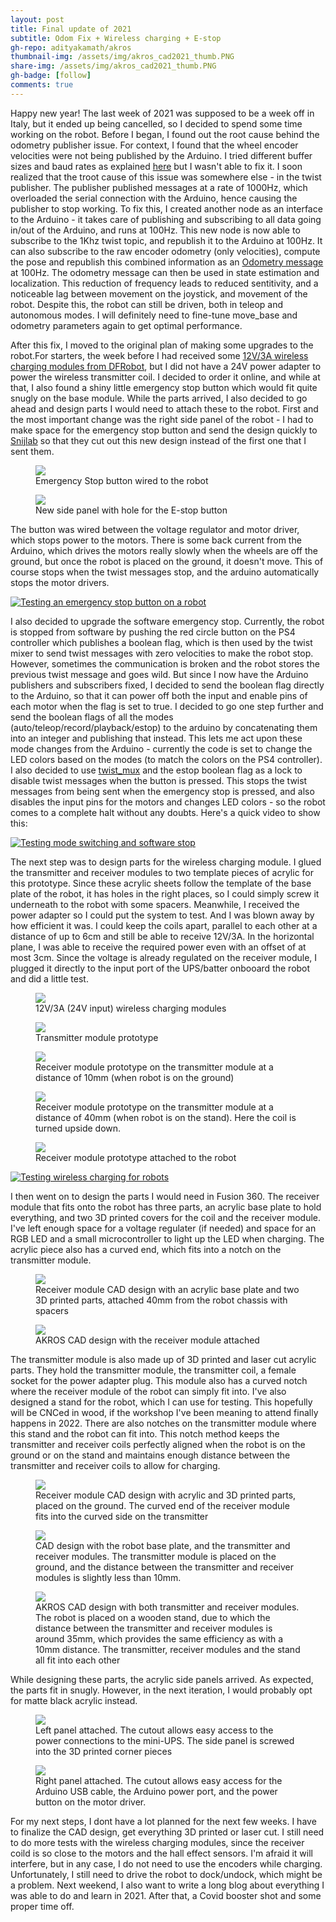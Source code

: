 ```yaml
---
layout: post
title: Final update of 2021
subtitle: Odom Fix + Wireless charging + E-stop
gh-repo: adityakamath/akros
thumbnail-img: /assets/img/akros_cad2021_thumb.PNG
share-img: /assets/img/akros_cad2021_thumb.PNG
gh-badge: [follow]
comments: true
---
```


Happy new year! The last week of 2021 was supposed to be a week off in Italy, but it ended up being cancelled, so I decided to spend some time working on the robot. Before I began, I found out the root cause behind the odometry publisher issue. For context, I found that the wheel encoder velocities were not being published by the Arduino. I tried different buffer sizes and baud rates as explained [here](http://wiki.ros.org/rosserial_arduino/Tutorials/NodeHandle%20and%20ArduinoHardware) but I wasn't able to fix it. I soon realized that the troot cause of this issue was somewhere else - in the twist publisher. The publisher published messages at a rate of 1000Hz, which overloaded the serial connection with the Arduino, hence causing the publisher to stop working. To fix this, I created another node as an interface to the Arduino - it takes care of publishing and subscribing to all data going in/out of the Arduino, and runs at 100Hz. This new node is now able to subscribe to the 1Khz twist topic, and republish it to the Arduino at 100Hz. It can also subscribe to the raw encoder odometry (only velocities), compute the pose and republish this combined information as an [Odometry message](http://docs.ros.org/en/noetic/api/nav_msgs/html/msg/Odometry.html) at 100Hz. The odometry message can then be used in state estimation and localization. This reduction of frequency leads to reduced sentitivity, and a noticeable lag between movement on the joystick, and movement of the robot. Despite this, the robot can still be driven, both in teleop and autonomous modes. I will definitely need to fine-tune move_base and odometry parameters again to get optimal performance. 

After this fix, I moved to the original plan of making some upgrades to the robot.For starters, the week before I had received some [12V/3A wireless charging modules from DFRobot](https://www.dfrobot.com/product-2087.html), but I did not have a 24V power adapter to power the wireless transmitter coil. I decided to order it online, and while at that, I also found a shiny little emergency stop button which would fit quite snugly on the base module. While the parts arrived, I also decided to go ahead and design parts I would need to attach these to the robot. First and the most important change was the right side panel of the robot - I had to make space for the emergency stop button and send the design quickly to [Snijlab](https://snijlab.nl) so that they cut out this new design instead of the first one that I sent them.

<figure class="aligncenter">
	<img src="https://adityakamath.github.io/assets/img/akros_estop.jpg"/>
	<figcaption>Emergency Stop button wired to the robot</figcaption>
</figure>
  
<figure class="aligncenter">
	<img src="https://adityakamath.github.io/assets/img/akros_estop_panel.png"/>
	<figcaption>New side panel with hole for the E-stop button</figcaption>
</figure>
  
The button was wired between the voltage regulator and motor driver, which stops power to the motors. There is some back current from the Arduino, which drives the motors really slowly when the wheels are off the ground, but once the robot is placed on the ground, it doesn't move. This of course stops when the twist messages stop, and the arduino automatically stops the motor drivers. 
  
[![Testing an emergency stop button on a robot](https://adityakamath.github.io/assets/img/akros_estop_test_ss.png)](https://www.youtube.com/watch?v=J71T-Kv5zbg "[Testing an emergency stop button on a robot")

I also decided to upgrade the software emergency stop. Currently, the robot is stopped from software by pushing the red circle button on the PS4 controller which publishes a boolean flag, which is then used by the twist mixer to send twist messages with zero velocities to make the robot stop. However, sometimes the communication is broken and the robot stores the previous twist message and goes wild. But since I now have the Arduino publishers and subscribers fixed, I decided to send the boolean flag directly to the Arduino, so that it can power off both the input and enable pins of each motor when the flag is set to true. I decided to go one step further and send the boolean flags of all the modes (auto/teleop/record/playback/estop) to the arduino by concatenating them into an integer and publishing that instead. This lets me act upon these mode changes from the Arduino - currently the code is set to change the LED colors based on the modes (to match the colors on the PS4 controller). I also decided to use [twist_mux](http://wiki.ros.org/twist_mux) and the estop boolean flag as a lock to disable twist messages when the button is pressed. This stops the twist messages from being sent when the emergency stop is pressed, and also disables the input pins for the motors and changes LED colors - so the robot comes to a complete halt without any doubts. Here's a quick video to show this:
  
[![Testing mode switching and software stop](https://adityakamath.github.io/assets/img/akros_sw_estop_test_ss.png)](https://www.youtube.com/watch?v=abgy8BhUo28 "[Testing mode switching and software stop")
  
The next step was to design parts for the wireless charging module. I glued the transmitter and receiver modules to two template pieces of acrylic for this prototype. Since these acrylic sheets follow the template of the base plate of the robot, it has holes in the right places, so I could simply screw it underneath to the robot with some spacers. Meanwhile, I received the power adapter so I could put the system to test. And I was blown away by how efficient it was. I could keep the coils apart, parallel to each other at a distance of up to 6cm and still be able to receive 12V/3A. In the horizontal plane, I was able to receive the required power even with an offset of at most 3cm. Since the voltage is already regulated on the receiver module, I plugged it directly to the input port of the UPS/batter onbooard the robot and did a little test.
  
<figure class="aligncenter">
	<img src="https://adityakamath.github.io/assets/img/akros_wireless_modules.jpg"/>
	<figcaption>12V/3A (24V input) wireless charging modules</figcaption>
</figure>
  
<figure class="aligncenter">
	<img src="https://adityakamath.github.io/assets/img/akros_tx_proto.jpg"/>
	<figcaption>Transmitter module prototype</figcaption>
</figure>
  
<figure class="aligncenter">
	<img src="https://adityakamath.github.io/assets/img/akros_rx_10mm.jpg"/>
	<figcaption>Receiver module prototype on the transmitter module at a distance of 10mm (when robot is on the ground)</figcaption>
</figure>
  
<figure class="aligncenter">
	<img src="https://adityakamath.github.io/assets/img/akros_rx_40mm.jpg"/>
	<figcaption>Receiver module prototype on the transmitter module at a distance of 40mm (when robot is on the stand). Here the coil is turned upside down.</figcaption>
</figure>
  
<figure class="aligncenter">
	<img src="https://adityakamath.github.io/assets/img/akros_rx_proto.jpg"/>
	<figcaption>Receiver module prototype attached to the robot</figcaption>
</figure>
  
[![Testing wireless charging for robots](https://adityakamath.github.io/assets/img/akros_wireless_charging_test_ss.png)](https://www.youtube.com/watch?v=068xM-MQ7Ls "[Testing wireless charging for robots")
  
I then went on to design the parts I would need in Fusion 360. The receiver module that fits onto the robot has three parts, an acrylic base plate to hold everything, and two 3D printed covers for the coil and the receiver module. I've left enough space for a voltage regulater (if needed) and space for an RGB LED and a small microcontroller to light up the LED when charging. The acrylic piece also has a curved end, which fits into a notch on the transmitter module.
  
<figure class="aligncenter">
	<img src="https://adityakamath.github.io/assets/img/akros_rx_cad.png"/>
	<figcaption>Receiver module CAD design with an acrylic base plate and two 3D printed parts, attached 40mm from the robot chassis with spacers</figcaption>
</figure>

<figure class="aligncenter">
	<img src="https://adityakamath.github.io/assets/img/akros_rx_robot_cad.png"/>
	<figcaption>AKROS CAD design with the receiver module attached</figcaption>
</figure>
  
The transmitter module is also made up of 3D printed and laser cut acrylic parts. They hold the transmitter module, the transmitter coil, a female socket for the power adapter plug. This module also has a curved notch where the receiver module of the robot can simply fit into. I've also designed a stand for the robot, which I can use for testing. This hopefully will be CNCed in wood, if the workshop I've been meaning to attend finally happens in 2022. There are also notches on the transmitter module where this stand and the robot can fit into. This notch method keeps the transmitter and receiver coils perfectly aligned when the robot is on the ground or on the stand and maintains enough distance between the transmitter and receiver coils to allow for charging.
  
<figure class="aligncenter">
	<img src="https://adityakamath.github.io/assets/img/akros_tx_cad.png"/>
	<figcaption>Receiver module CAD design with acrylic and 3D printed parts, placed on the ground. The curved end of the receiver module fits into the curved side on the transmitter</figcaption>
</figure>
  
<figure class="aligncenter">
	<img src="https://adityakamath.github.io/assets/img/akros_tx_robot_cad.png"/>
	<figcaption>CAD design with the robot base plate, and the transmitter and receiver modules. The transmitter module is placed on the ground, and the distance between the transmitter and receiver modules is slightly less than 10mm.</figcaption>
</figure>
  
<figure class="aligncenter">
	<img src="https://adityakamath.github.io/assets/img/akros_tx_robot_stand_cad.png"/>
	<figcaption>AKROS CAD design with both transmitter and receiver modules. The robot is placed on a wooden stand, due to which the distance between the transmitter and receiver modules is around 35mm, which provides the same efficiency as with a 10mm distance. The transmitter, receiver modules and the stand all fit into each other</figcaption>
</figure>

While designing these parts, the acrylic side panels arrived. As expected, the parts fit in snugly. However, in the next iteration, I would probably opt for matte black acrylic instead. 

<figure class="aligncenter">
	<img src="https://adityakamath.github.io/assets/img/akros_left_acrylic.jpg"/>
	<figcaption>Left panel attached. The cutout allows easy access to the power connections to the mini-UPS. The side panel is screwed into the 3D printed corner pieces</figcaption>
</figure>

<figure class="aligncenter">
	<img src="https://adityakamath.github.io/assets/img/akros_right_acrylic.jpg"/>
	<figcaption>Right panel attached. The cutout allows easy access for the Arduino USB cable, the Arduino power port, and the power button on the motor driver.</figcaption>
</figure>
  
For my next steps, I dont have a lot planned for the next few weeks. I have to finalize the CAD design, get everything 3D printed or laser cut. I still need to do more tests with the wireless charging modules, since the receiver coild is so close to the motors and the hall effect sensors. I'm afraid it will interfere, but in any case, I do not need to use the encoders while charging. Unfortunately, I still need to drive the robot to dock/undock, which might be a problem. Next weekend, I also want to write a long blog about everything I was able to do and learn in 2021. After that, a Covid booster shot and some proper time off.
